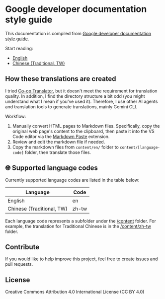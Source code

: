 # Google developer documentation style guide

This documentation is compiled from [Google developer documentation style guide](https://developers.google.com/style).

Start reading:

- [English](content/en/index.md)
- [Chinese (Traditional, TW)](content/zh-tw/index.md)

## How these translations are created

I tried [Co-op Translator](https://github.com/Azure/co-op-translator), but it doesn't meet the requirement for translation quality. In addition, I find the directory structure a bit odd (you might understand what I mean if you've used it). Therefore, I use other AI agents and translation tools to generate translations, mainly Gemini CLI.

Workflow:

1. Manually convert HTML pages to Markdown files. Specifically, copy the original web page's content to the clipboard, then paste it into the VS Code editor via the [Markdown Paste](https://github.com/telesoho/vscode-markdown-paste-image) extension.
2. Review and edit the markdown file if needed.
3. Copy the markdown files from `content/en/` folder to `content/[language-code]` folder, then translate those files.

## 🌐 Supported language codes

Currently supported language codes are listed in the table below:

| Language | Code |
| ---------|------|
| English  | en |
| Chinese (Traditional, TW) | zh-tw |

Each language code represents a subfolder under the [/content](content) folder. For example, the translation for Traditional Chinese is in the [/content/zh-tw](content/zh-tw/) folder.

## Contribute

If you would like to help improve this project, feel free to create issues and pull requests.

## License

Creative Commons Attribution 4.0 International License (CC BY 4.0)

